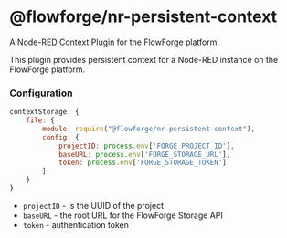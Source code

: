 # @flowforge/nr-persistent-context

A Node-RED Context Plugin for the FlowForge platform.

This plugin provides persistent context for a Node-RED instance
on the FlowForge platform.

### Configuration

```js
contextStorage: {
    file: {
        module: require("@flowforge/nr-persistent-context"),
        config: {
            projectID: process.env['FORGE_PROJECT_ID'],
            baseURL: process.env['FORGE_STORAGE_URL'],
            token: process.env['FORGE_STORAGE_TOKEN']
        }
    }
}
```

 - `projectID` - is the UUID of the project
 - `baseURL` - the root URL for the FlowForge Storage API
 - `token` - authentication token
